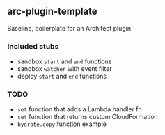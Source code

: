 ## arc-plugin-template

Baseline, boilerplate for an Architect plugin

### Included stubs

- sandbox `start` and `end` functions
- sandbox `watcher` with event filter
- deploy `start` and `end` functions

### TODO

- `set` function that adds a Lambda handler fn
- `set` function that returns custom CloudFormation
- `hydrate.copy` function example
